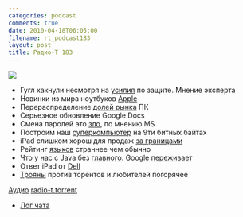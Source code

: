 ```yaml
---
categories: podcast
comments: true
date: 2010-04-18T06:05:00
filename: rt_podcast183
layout: post
title: Радио-Т 183
---
```


![](https://radio-t.com/images/radio-t/rt183.jpg)


- Гугл хакнули несмотря на [усилия](http://www.securitylab.ru/news/393027.php) по защите. Мнение эксперта
- Новинки из мира ноутбуков [Apple](http://hitech.tomsk.ru/newsmobile/14805-apple-vypustila-novye-macbook-pro.html)
- Перераспределение [долей рынка](http://itc.ua/node/45484) ПК
- Серьезное обновление Google Docs
- Смена паролей это [зло](http://www.securitylab.ru/news/392954.php), по мнению MS
- Построим наш [суперкомпьютер](http://corp.cnews.ru/news/top/index.shtml?2010/04/16/386907) на 9ти битных байтах
- iPad слишком хорош для продаж [за границами](http://www.engadget.com/2010/04/14/ipad-international-launch-delayed-until-the-end-of-may/)
- Рейтинг [языков](http://soft.compulenta.ru/523692/) страннее чем обычно
- Что у нас с Java без [главного](http://www.opennet.ru/opennews/art.shtml?num=26182). Google [переживает](http://soft.compulenta.ru/523702/)
- Ответ iPad от [Dell](http://www.engadget.com/2010/04/16/dells-7-inch-and-10-inch-streak-tablets-leaked/)
- [Трояны](http://www.securitylab.ru/news/392811.php) против торентов и любителей погорячее

[Аудио](http://archive.rucast.net/radio-t/media/rt_podcast183.mp3)
[radio-t.torrent](http://www.radio-t.com/torrents/rt_podcast183.mp3.torrent)

* [Лог чата](http://chat.radio-t.com/logs/radio-t-183.html)
<audio src="http://archive.rucast.net/radio-t/media/rt_podcast183.mp3" preload="none"></audio>
